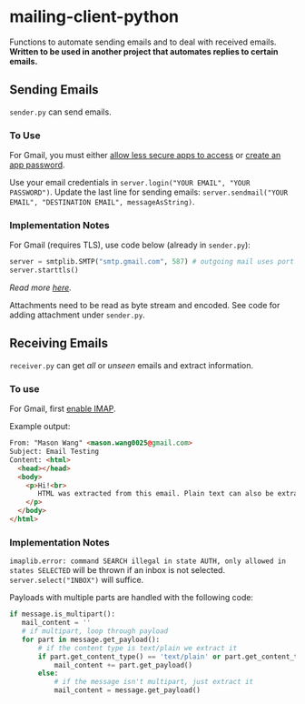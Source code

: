 # mailing-client-python
Functions to automate sending emails and to deal with received emails. **Written to be used in another project that automates replies to certain emails.**

## Sending Emails
```sender.py``` can send emails. 
### To Use
For Gmail, you must either [allow less secure apps to access](https://myaccount.google.com/u/3/lesssecureapps) or [create an app password](https://support.google.com/accounts/answer/185833).

Use your email credentials in ```server.login("YOUR EMAIL", "YOUR PASSWORD")```. Update the last line for sending emails:  ```server.sendmail("YOUR EMAIL", "DESTINATION EMAIL", messageAsString)```.

### Implementation Notes
For Gmail (requires TLS), use code below (already in ```sender.py```):
```python
server = smtplib.SMTP("smtp.gmail.com", 587) # outgoing mail uses port 587
server.starttls()
```
*Read more [here](https://support.google.com/mail/answer/7126229?hl=en).*

Attachments need to be read as byte stream and encoded. See code for adding attachment under ```sender.py```.

## Receiving Emails
```receiver.py``` can get *all* or *unseen* emails and extract information.
### To use
For Gmail, first [enable IMAP](https://support.google.com/mail/answer/7126229?hl=en). 

Example output:
```html
From: "Mason Wang" <mason.wang0025@gmail.com>
Subject: Email Testing
Content: <html>
  <head></head>
  <body>
    <p>Hi!<br>
       HTML was extracted from this email. Plain text can also be extracted.
    </p>
  </body>
</html>
```
### Implementation Notes
```imaplib.error: command SEARCH illegal in state AUTH, only allowed in states SELECTED``` will be thrown if an inbox is not selected. ```server.select("INBOX")``` will suffice.

Payloads with multiple parts are handled with the following code:
```python
if message.is_multipart():
   mail_content = ''
   # if multipart, loop through payload
   for part in message.get_payload():
       # if the content type is text/plain we extract it
       if part.get_content_type() == 'text/plain' or part.get_content_type() == 'text/html':
           mail_content += part.get_payload()
       else:
           # if the message isn't multipart, just extract it
           mail_content = message.get_payload()
```
